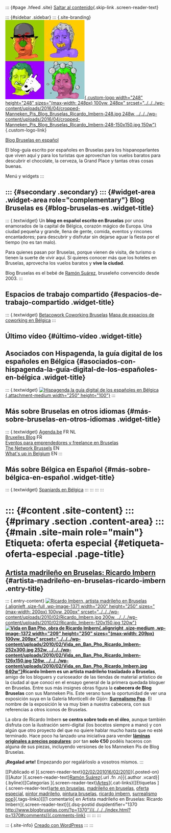 ::: {#page .hfeed .site}
[Saltar al contenido](index.html#content){.skip-link
.screen-reader-text}

::: {#sidebar .sidebar}
::: {.site-branding}
[![](../../../wp-content/uploads/2016/04/cropped-Manneken_Pis_Blog_Bruselas_Ricardo_Imbern-248.jpg){.custom-logo
width="248" height="248" sizes="(max-width: 248px) 100vw, 248px"
srcset="../../../wp-content/uploads/2016/04/cropped-Manneken_Pis_Blog_Bruselas_Ricardo_Imbern-248.jpg 248w, ../../../wp-content/uploads/2016/04/cropped-Manneken_Pis_Blog_Bruselas_Ricardo_Imbern-248-150x150.jpg 150w"}](../../../index.html){.custom-logo-link}

[Blog Bruselas en español](../../../index.html)

El blog-guía escrito por españoles en Bruselas para los hispanoparlantes
que viven aquí y para los turistas que aprovechan los vuelos baratos
para descubrir el chocolate, la cerveza, la Grand Place y tantas otras
cosas buenas.

Menú y widgets
:::

::: {#secondary .secondary}
::: {#widget-area .widget-area role="complementary"}
Blog Bruselas es {#blog-bruselas-es .widget-title}
----------------

::: {.textwidget}
Un **blog en español escrito en Bruselas** por unos enamorados de la
capital de Bélgica, corazón mágico de Europa. Una ciudad pequeña y
grande, llena de gente, comida, eventos y rincones encantadores; para
descubrir y disfrutar sin dejarse aguar la fiesta por el tiempo (no es
tan malo).

Para quienes pasan por Bruselas, porque vienen de visita, de turismo o
tienen la suerte de vivir aquí. Sí quieres conocer más que los hoteles
en Bruselas, aprovecha los vuelos baratos y **vive la ciudad**.

Blog Bruselas es el bebé de [Ramón Suárez](http://www.ramonsuarez.com),
bruseleño convencido desde 2003.
:::

Espacios de trabajo compartido {#espacios-de-trabajo-compartido .widget-title}
------------------------------

::: {.textwidget}
[Betacowork Coworking Bruselas](http://www.betacowork.com) [Mapa de
espacios de coworking en Bélgica](http://coworkingbelgium.com)
:::

Último vídeo {#último-vídeo .widget-title}
------------

Asociados con Hispagenda, la guía digital de los españoles en Bélgica {#asociados-con-hispagenda-la-guía-digital-de-los-españoles-en-bélgica .widget-title}
---------------------------------------------------------------------

::: {.textwidget}
[![Hispagenda,la guía digital de los españoles en
Bélgica](../../../wp-content/uploads/2010/04/Hispagenda-250px.gif "Hispagenda, la guía digital de los españoles en Bélgica"){.attachment-medium
width="250" height="100"}](http://www.hispagenda.com)
:::

Más sobre Bruselas en otros idiomas {#más-sobre-bruselas-en-otros-idiomas .widget-title}
-----------------------------------

::: {.textwidget}
[Agenda.be](http://www.agenda.be) FR NL\
[Bruxelles Blog](http://www.bxlblog.be/) FR\
[Eventos para emprendedores y freelance en
Bruselas](http://www.betacowork.com/events/)\
[The Network
Brussels](http://groups.yahoo.com/group/TheNetworkBrussels/) EN\
[What\'s up in Belgium](http://www.whatsupin.be/) EN
:::

Más sobre Bélgica en Español {#más-sobre-bélgica-en-español .widget-title}
----------------------------

::: {.textwidget}
[Spaniards en Bélgica](http://www.spaniards.es/paises/belgica)
:::
:::
:::
:::

::: {#content .site-content}
::: {#primary .section .content-area}
::: {#main .site-main role="main"}
Etiqueta: oferta especial {#etiqueta-oferta-especial .page-title}
=========================

[Artista madrileño en Bruselas: Ricardo Imbern](../../../index.html?p=1370) {#artista-madrileño-en-bruselas-ricardo-imbern .entry-title}
---------------------------------------------------------------------------

::: {.entry-content}
[![Ricardo Imbern, artista madrileño en
Bruselas](../../../wp-content/uploads/2010/02/Ricardo_Imbern.jpg "Ricardo_Imbern"){.alignleft
.size-full .wp-image-1371 width="200" height="250"
sizes="(max-width: 200px) 100vw, 200px"
srcset="../../../wp-content/uploads/2010/02/Ricardo_Imbern.jpg 200w, ../../../wp-content/uploads/2010/02/Ricardo_Imbern-120x150.jpg 120w"}](http://www.facebook.com/album.php?aid=125710&id=31878584359 "Ricardo Imbern, artista madrileño en Bruselas")**[](http://imbern.es/ "Ricardo Imbern, artista madrileño en Bruselas")[![Vida
en Ban Pho, obra de Ricardo
Imbern](../../../wp-content/uploads/2010/02/Vida_en_Ban_Pho_Ricardo_Imbern-252x300.jpg "Vida en Ban Pho, obra de Ricardo Imbern"){.alignright
.size-medium .wp-image-1372 width="209" height="250"
sizes="(max-width: 209px) 100vw, 209px"
srcset="../../../wp-content/uploads/2010/02/Vida_en_Ban_Pho_Ricardo_Imbern-252x300.jpg 252w, ../../../wp-content/uploads/2010/02/Vida_en_Ban_Pho_Ricardo_Imbern-126x150.jpg 126w, ../../../wp-content/uploads/2010/02/Vida_en_Ban_Pho_Ricardo_Imbern.jpg 640w"}](http://www.facebook.com/album.php?aid=125710&id=31878584359)Ricardo
Imbern es un artista madrileño trasladado a Bruselas**, amigo de los
bloguers y curioseador de las tiendas de material artístico de la ciudad
al que conocí en el ensayo general de la primera quedada bloguer en
Bruselas. Entre sus más insignes obras figura la **cabecera de Blog
Bruselas** con sus Manneken Pis. Este verano tuve la oportunidad de ver
una exposición suya en la Galería Monticelli de Gijón: **[Surrealismo
Pop](http://www.artelista.com/exposicion/6802277624483800--surrealismo-pop-en-galera-de-arte-monticelli.html "El surrealismo pop de Ricardo Imbern")**.
El nombre de la exposición le va muy bien a nuestra cabecera, con sus
referencias a otros iconos de Bruselas.

La obra de Ricardo Imbern **se centra sobre todo en el óleo**, aunque
también disfruta con la ilustración semi-digital (los bocetos siempre a
mano) y con algún que otro proyecto del que no quiere hablar mucho hasta
que no esté terminado. Hace poco ha lanzado una iniciativa para vender
**[láminas originales a precios
populares](http://www.facebook.com/album.php?aid=125710&id=31878584359 "Láminas de Imbern a 50 euros")**:
por tan **solo €50** podéis haceros con alguna de sus piezas, incluyendo
versiones de los Manneken Pis de Blog Bruselas.

**¡Regalad arte!** Empezando por regalárloslo a vosotros mismos.
:::

[[Publicado el
]{.screen-reader-text}[02/02/201016/02/2010](../../../index.html?p=1370)]{.posted-on}[[[Autor
]{.screen-reader-text}[Ramón
Suárez](../../2010/04/30/index.html?author=2){.url .fn .n}]{.author
.vcard}]{.byline}[[Categorías
]{.screen-reader-text}[Artes](../../category/artes/index.html)]{.cat-links}[[Etiquetas
]{.screen-reader-text}[arte en
bruselas](../arte-en-bruselas/index.html), [madrileño en
bruselas](../madrileno-en-bruselas/index.html), [oferta
especial](index.html), [pintor
madrileño](../pintor-madrileno/index.html), [pintura
bruselas](../pintura-bruselas/index.html), [ricardo
imbern](../ricardo-imbern/index.html), [surrealismo
pop](../surrealismo-pop/index.html)]{.tags-links}[[[1 comentario[ en
Artista madrileño en Bruselas: Ricardo
Imbern]{.screen-reader-text}]{.dsq-postid
dsqidentifier="1370 http://www.blogbruselas.com/?p=1370"}](../../../index.html?p=1370#comments)]{.comments-link}
:::
:::
:::

::: {.site-info}
[Creado con WordPress](https://es.wordpress.org/)
:::
:::
